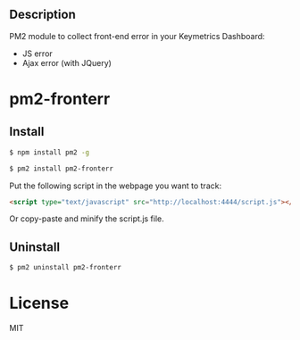 ## Description

PM2 module to collect front-end error in your Keymetrics Dashboard:

* JS error
* Ajax error (with JQuery)

# pm2-fronterr

## Install

```bash
$ npm install pm2 -g

$ pm2 install pm2-fronterr
```

Put the following script in the webpage you want to track:

```html
<script type="text/javascript" src="http://localhost:4444/script.js"></script>
```

Or copy-paste and minify the script.js file.

## Uninstall

```bash
$ pm2 uninstall pm2-fronterr
```

# License

MIT

